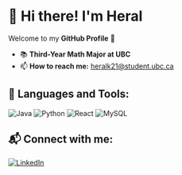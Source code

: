 

<!--
**heralk21/heralk21** is a ✨ _special_ ✨ repository because its `README.md` (this file) appears on your GitHub profile.

Here are some ideas to get you started:

- 🔭 I’m currently working on ...
- 🌱 I’m currently learning ...
- 👯 I’m looking to collaborate on ...
- 🤔 I’m looking for help with ...
- 💬 Ask me about ...
- 📫 How to reach me: ...
- 😄 Pronouns: ...
- ⚡ Fun fact: ...
-->
# 👋 Hi there! I'm Heral

Welcome to my **GitHub Profile** 🚀

- 📚 **Third-Year Math Major at UBC**  
- 📫 **How to reach me:** [heralk21@student.ubc.ca](mailto:heralk21@student.ubc.ca)  

## 🔧 **Languages and Tools:**
![Java](https://img.shields.io/badge/Java-ED8B00?style=for-the-badge&logo=java&logoColor=white)
![Python](https://img.shields.io/badge/Python-3776AB?style=for-the-badge&logo=python&logoColor=white)
![React](https://img.shields.io/badge/React-20232A?style=for-the-badge&logo=react&logoColor=61DAFB)
![MySQL](https://img.shields.io/badge/MySQL-00000F?style=for-the-badge&logo=mysql&logoColor=white)

## 📬 **Connect with me:**
[![LinkedIn](https://img.shields.io/badge/LinkedIn-0077B5?style=for-the-badge&logo=linkedin&logoColor=white)]((https://www.linkedin.com/in/heral-kumar/))
